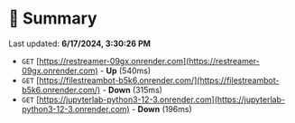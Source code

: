 # 📖 Summary
Last updated: **6/17/2024, 3:30:26 PM**

- `GET` [https://restreamer-09gx.onrender.com](https://restreamer-09gx.onrender.com) - **Up** (540ms)
- `GET` [https://filestreambot-b5k6.onrender.com/](https://filestreambot-b5k6.onrender.com/) - **Down** (315ms)
- `GET` [https://jupyterlab-python3-12-3.onrender.com](https://jupyterlab-python3-12-3.onrender.com) - **Down** (196ms)
